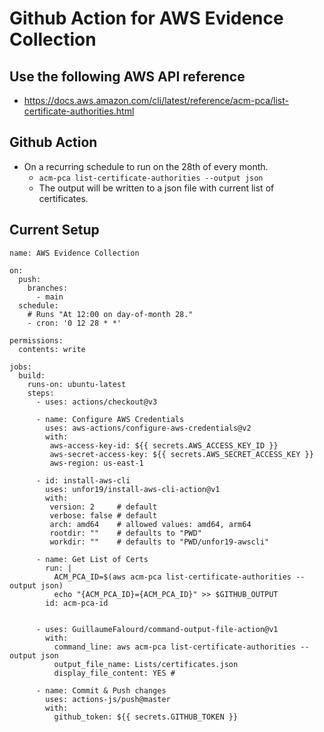# Github Action for AWS Evidence Collection


## Use the following  AWS API reference
- https://docs.aws.amazon.com/cli/latest/reference/acm-pca/list-certificate-authorities.html


## Github Action 
  - On a recurring schedule to run on the 28th of every month.
    - `acm-pca list-certificate-authorities --output json`
    - The output will be written to a json file with current list of certificates.



## Current Setup

```
name: AWS Evidence Collection

on:
  push:
    branches:
      - main
  schedule:
    # Runs "At 12:00 on day-of-month 28."
    - cron: '0 12 28 * *'

permissions:
  contents: write

jobs:
  build:
    runs-on: ubuntu-latest
    steps:
      - uses: actions/checkout@v3

      - name: Configure AWS Credentials
        uses: aws-actions/configure-aws-credentials@v2
        with:
         aws-access-key-id: ${{ secrets.AWS_ACCESS_KEY_ID }}
         aws-secret-access-key: ${{ secrets.AWS_SECRET_ACCESS_KEY }}
         aws-region: us-east-1
         
      - id: install-aws-cli
        uses: unfor19/install-aws-cli-action@v1
        with:
         version: 2     # default
         verbose: false # default
         arch: amd64    # allowed values: amd64, arm64
         rootdir: ""    # defaults to "PWD"
         workdir: ""    # defaults to "PWD/unfor19-awscli"
    
      - name: Get List of Certs
        run: |
          ACM_PCA_ID=$(aws acm-pca list-certificate-authorities --output json)
          echo "{ACM_PCA_ID}={ACM_PCA_ID}" >> $GITHUB_OUTPUT
        id: acm-pca-id

            
      - uses: GuillaumeFalourd/command-output-file-action@v1
        with:
          command_line: aws acm-pca list-certificate-authorities --output json
          output_file_name: Lists/certificates.json
          display_file_content: YES #    
      
      - name: Commit & Push changes
        uses: actions-js/push@master
        with:
          github_token: ${{ secrets.GITHUB_TOKEN }}
```

